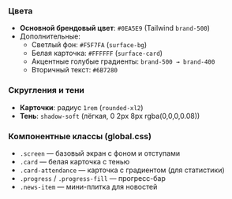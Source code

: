 ### Цвета
- **Основной брендовый цвет**: `#0EA5E9` (Tailwind `brand-500`)
- Дополнительные:
  - Светлый фон: `#F5F7FA` (`surface-bg`)
  - Белая карточка: `#FFFFFF` (`surface-card`)
  - Акцентные голубые градиенты: `brand-500 → brand-400`
  - Вторичный текст: `#6B7280`

### Скругления и тени
- **Карточки**: радиус `1rem` (`rounded-xl2`)
- **Тень**: `shadow-soft` (лёгкая, 0 2px 8px rgba(0,0,0,0.08))

### Компонентные классы (global.css)
- `.screen` — базовый экран с фоном и отступами  
- `.card` — белая карточка с тенью  
- `.card-attendance` — карточка с градиентом (для статистики)  
- `.progress` / `.progress-fill` — прогресс-бар  
- `.news-item` — мини-плитка для новостей  
